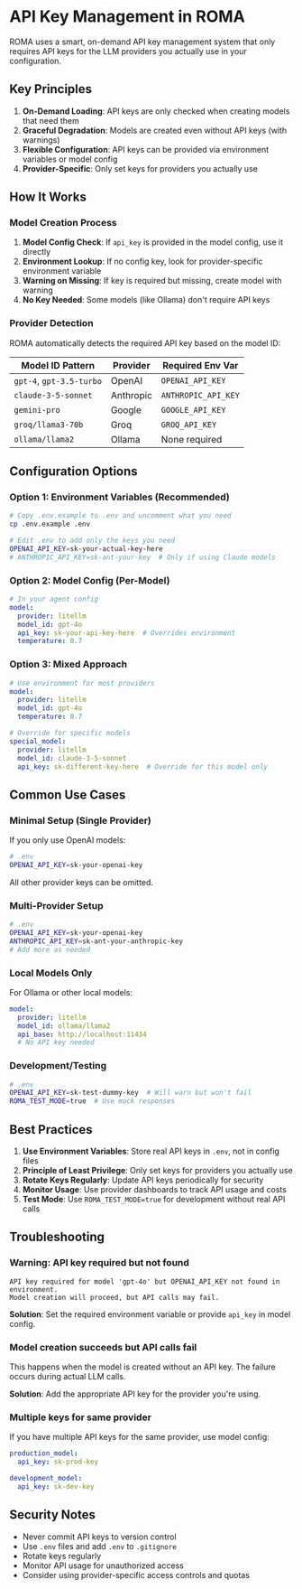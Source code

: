 # API Key Management in ROMA

ROMA uses a smart, on-demand API key management system that only requires API keys for the LLM providers you actually use in your configuration.

## Key Principles

1. **On-Demand Loading**: API keys are only checked when creating models that need them
2. **Graceful Degradation**: Models are created even without API keys (with warnings)
3. **Flexible Configuration**: API keys can be provided via environment variables or model config
4. **Provider-Specific**: Only set keys for providers you actually use

## How It Works

### Model Creation Process

1. **Model Config Check**: If `api_key` is provided in the model config, use it directly
2. **Environment Lookup**: If no config key, look for provider-specific environment variable
3. **Warning on Missing**: If key is required but missing, create model with warning
4. **No Key Needed**: Some models (like Ollama) don't require API keys

### Provider Detection

ROMA automatically detects the required API key based on the model ID:

| Model ID Pattern | Provider | Required Env Var |
|------------------|----------|------------------|
| `gpt-4`, `gpt-3.5-turbo` | OpenAI | `OPENAI_API_KEY` |
| `claude-3-5-sonnet` | Anthropic | `ANTHROPIC_API_KEY` |
| `gemini-pro` | Google | `GOOGLE_API_KEY` |
| `groq/llama3-70b` | Groq | `GROQ_API_KEY` |
| `ollama/llama2` | Ollama | None required |

## Configuration Options

### Option 1: Environment Variables (Recommended)

```bash
# Copy .env.example to .env and uncomment what you need
cp .env.example .env

# Edit .env to add only the keys you need
OPENAI_API_KEY=sk-your-actual-key-here
# ANTHROPIC_API_KEY=sk-ant-your-key  # Only if using Claude models
```

### Option 2: Model Config (Per-Model)

```yaml
# In your agent config
model:
  provider: litellm
  model_id: gpt-4o
  api_key: sk-your-api-key-here  # Overrides environment
  temperature: 0.7
```

### Option 3: Mixed Approach

```yaml
# Use environment for most providers
model:
  provider: litellm
  model_id: gpt-4o
  temperature: 0.7

# Override for specific models
special_model:
  provider: litellm
  model_id: claude-3-5-sonnet
  api_key: sk-different-key-here  # Override for this model only
```

## Common Use Cases

### Minimal Setup (Single Provider)

If you only use OpenAI models:

```bash
# .env
OPENAI_API_KEY=sk-your-openai-key
```

All other provider keys can be omitted.

### Multi-Provider Setup

```bash
# .env
OPENAI_API_KEY=sk-your-openai-key
ANTHROPIC_API_KEY=sk-ant-your-anthropic-key
# Add more as needed
```

### Local Models Only

For Ollama or other local models:

```yaml
model:
  provider: litellm
  model_id: ollama/llama2
  api_base: http://localhost:11434
  # No API key needed
```

### Development/Testing

```bash
# .env
OPENAI_API_KEY=sk-test-dummy-key  # Will warn but won't fail
ROMA_TEST_MODE=true  # Use mock responses
```

## Best Practices

1. **Use Environment Variables**: Store real API keys in `.env`, not in config files
2. **Principle of Least Privilege**: Only set keys for providers you actually use
3. **Rotate Keys Regularly**: Update API keys periodically for security
4. **Monitor Usage**: Use provider dashboards to track API usage and costs
5. **Test Mode**: Use `ROMA_TEST_MODE=true` for development without real API calls

## Troubleshooting

### Warning: API key required but not found

```
API key required for model 'gpt-4o' but OPENAI_API_KEY not found in environment.
Model creation will proceed, but API calls may fail.
```

**Solution**: Set the required environment variable or provide `api_key` in model config.

### Model creation succeeds but API calls fail

This happens when the model is created without an API key. The failure occurs during actual LLM calls.

**Solution**: Add the appropriate API key for the provider you're using.

### Multiple keys for same provider

If you have multiple API keys for the same provider, use model config:

```yaml
production_model:
  api_key: sk-prod-key

development_model:
  api_key: sk-dev-key
```

## Security Notes

- Never commit API keys to version control
- Use `.env` files and add `.env` to `.gitignore`
- Rotate keys regularly
- Monitor API usage for unauthorized access
- Consider using provider-specific access controls and quotas
